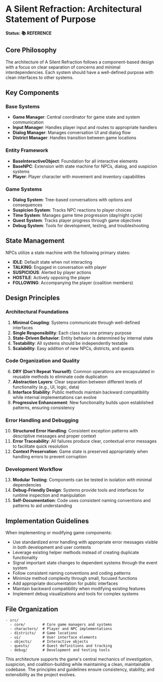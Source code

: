 # A Silent Refraction: Architectural Statement of Purpose
**Status: 📚 REFERENCE**

## Core Philosophy
The architecture of A Silent Refraction follows a component-based design with a focus on 
clear separation of concerns and minimal interdependencies. Each system should have a 
well-defined purpose with clean interfaces to other systems.

## Key Components

### Base Systems
- **Game Manager**: Central coordinator for game state and system communication
- **Input Manager**: Handles player input and routes to appropriate handlers
- **Dialog Manager**: Manages conversation UI and dialog flow
- **District Manager**: Handles transition between game locations

### Entity Framework
- **BaseInteractiveObject**: Foundation for all interactive elements
- **BaseNPC**: Extension with state machine for NPCs, dialog, and suspicion systems
- **Player**: Player character with movement and inventory capabilities

### Game Systems
- **Dialog System**: Tree-based conversations with options and consequences
- **Suspicion System**: Tracks NPC reactions to player choices
- **Time System**: Manages game time progression (day/night cycle)
- **Quest System**: Tracks player progress through game objectives
- **Debug System**: Tools for development, testing, and troubleshooting

## State Management
NPCs utilize a state machine with the following primary states:
- **IDLE**: Default state when not interacting
- **TALKING**: Engaged in conversation with player
- **SUSPICIOUS**: Alerted by player actions
- **HOSTILE**: Actively opposing the player
- **FOLLOWING**: Accompanying the player (coalition members)

## Design Principles

### Architectural Foundations
1. **Minimal Coupling**: Systems communicate through well-defined interfaces
2. **Single Responsibility**: Each class has one primary purpose
3. **State-Driven Behavior**: Entity behavior is determined by internal state
4. **Testability**: All systems should be independently testable
5. **Scalability**: Easy addition of new NPCs, districts, and quests

### Code Organization and Quality
6. **DRY (Don't Repeat Yourself)**: Common operations are encapsulated in reusable methods to eliminate code duplication
7. **Abstraction Layers**: Clear separation between different levels of functionality (e.g., UI, logic, data)
8. **Interface Stability**: Public methods maintain backward compatibility while internal implementations can evolve
9. **Progressive Enhancement**: New functionality builds upon established patterns, ensuring consistency

### Error Handling and Debugging
10. **Structured Error Handling**: Consistent exception patterns with descriptive messages and proper context
11. **Error Traceability**: All failures produce clear, contextual error messages to facilitate quick resolution
12. **Context Preservation**: Game state is preserved appropriately when handling errors to prevent corruption

### Development Workflow
13. **Modular Testing**: Components can be tested in isolation with minimal dependencies
14. **Debug-Friendly Design**: Systems provide tools and interfaces for runtime inspection and manipulation
15. **Self-Documentation**: Code uses consistent naming conventions and patterns to aid understanding

## Implementation Guidelines

When implementing or modifying game components:

- Use standardized error handling with appropriate error messages visible in both development and user contexts
- Leverage existing helper methods instead of creating duplicate functionality
- Signal important state changes to dependent systems through the event system
- Follow consistent naming conventions and coding patterns
- Minimize method complexity through small, focused functions
- Add appropriate documentation for public interfaces
- Maintain backward compatibility when modifying existing features
- Implement debug visualizations and tools for complex systems

## File Organization
```
- src/
  - core/        # Core game managers and systems
  - characters/  # Player and NPC implementations
  - districts/   # Game locations
  - ui/          # User interface elements
  - objects/     # Interactive objects
  - quests/      # Quest definitions and tracking
  - debug/       # Development and testing tools
```

This architecture supports the game's central mechanics of investigation, suspicion, and 
coalition-building while maintaining a clean, maintainable codebase. The principles and guidelines
ensure consistency, stability, and extensibility as the project evolves.